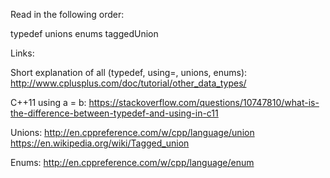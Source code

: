 Read in the following order:

typedef
unions
enums
taggedUnion


Links:

Short explanation of all (typedef, using=, unions, enums):
http://www.cplusplus.com/doc/tutorial/other_data_types/

C++11 using a = b:
https://stackoverflow.com/questions/10747810/what-is-the-difference-between-typedef-and-using-in-c11

Unions:
http://en.cppreference.com/w/cpp/language/union
https://en.wikipedia.org/wiki/Tagged_union

Enums:
http://en.cppreference.com/w/cpp/language/enum
